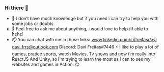 ### Hi there 👋

<!--
**freitasDavi/freitasDavi** is a ✨ _special_ ✨ repository because its `README.md` (this file) appears on your GitHub profile.

Here are some ideas to get you started:

- 🔭 Hi, currently im working with CakePHP and trying to start with ReactJS/NodeJS
- 🌱 And I'm learning ReactJS, NodeJS and SASS
<!-- - 👯 I’m looking to collaborate on ... -->
- 🤔 I don't have much knowledge but if you need i can try to help you with some jobs or doubts
- 💬 Feel free to ask me about anything, i would love to help (if able to hehe)
- 📫 You can chat with me in those links: 
      www.linkedin.com/in/freitasdavi
      davi.frrs@outlook.com
      Discord: Davi Freitas#7446
 ⚡ I like to play a lot of games, pratice sports, watch Movies, Tv shows and now i'm really into ReactJS And Unity, so i'm trying to learn the most as i can to see my websites and games in Action. :blush:


